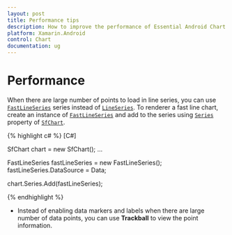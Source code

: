 ```yaml
---
layout: post
title: Performance tips
description: How to improve the performance of Essential Android Chart
platform: Xamarin.Android
control: Chart
documentation: ug
---
```


# Performance

When there are large number of points to load in line series, you can use [`FastLineSeries`](http://help.syncfusion.com/cr/cref_files/xamarin-android/sfchart/Syncfusion.SfChart.Android~Com.Syncfusion.Charts.FastLineSeries.html) series instead of [`LineSeries`](http://help.syncfusion.com/cr/cref_files/xamarin-android/sfchart/Syncfusion.SfChart.Android~Com.Syncfusion.Charts.LineSeries.html). To renderer a fast line chart, create an instance of [`FastLineSeries`](http://help.syncfusion.com/cr/cref_files/xamarin-android/sfchart/Syncfusion.SfChart.Android~Com.Syncfusion.Charts.FastLineSeries.html) and add to the series using [`Series`](http://help.syncfusion.com/cr/cref_files/xamarin-android/sfchart/Syncfusion.SfChart.Android~Com.Syncfusion.Charts.ChartSeries.html) property of [`SfChart`](http://help.syncfusion.com/cr/cref_files/xamarin-android/sfchart/Syncfusion.SfChart.Android~Com.Syncfusion.Charts.SfChart.html).

{% highlight c# %} 
[C#]

SfChart chart = new SfChart();
...

FastLineSeries fastLineSeries = new FastLineSeries();
fastLineSeries.DataSource = Data;

chart.Series.Add(fastLineSeries);

{% endhighlight %}

* Instead of enabling data markers and labels when there are large number of data points, you can use **Trackball** to view the point information.